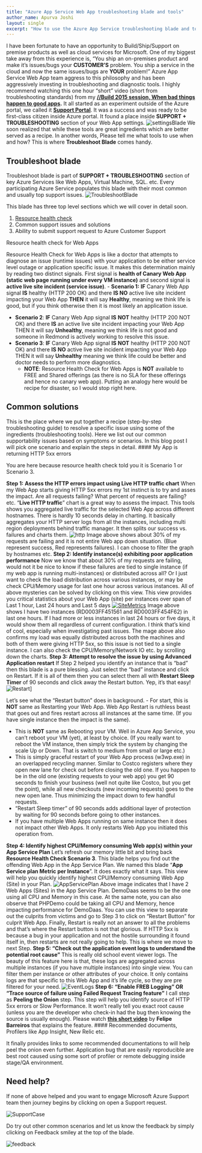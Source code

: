 ```yaml
---
title: "Azure App Service Web App troubleshooting blade and tools"
author_name: Apurva Joshi 
layout: single
excerpt: "How to use the Azure App Service troubleshooting blade and tools"
---
```


I have been fortunate to have an opportunity to Build/Ship/Support on premise products as well as cloud services for Microsoft. One of my biggest take away from this experience is, “You ship an on-premises product and make it’s issues/bugs your **CUSTOMER’S** problem. You ship a service in the cloud and now the same issues/bugs are **YOUR** problem!” Azure App Service Web App team aggress to this philosophy and has been aggressively investing in troubleshooting and diagnostic tools. I highly recommend watching this one hour “short” video (short from troubleshooting standards) from my **[//Build 2015 session, When bad things happen to good apps](https://channel9.msdn.com/Events/Build/2015/2-764).** It all started as an experiment outside of the Azure portal, we called it **[Support Portal](https://azure.microsoft.com/blog/support-site-extension-for-azure-websites-preview-release/)**. It was a success and was ready to be first-class citizen inside Azure portal. It found a place inside **SUPPORT + TROUBLESHOOTING** section of your Web App settings. ![settingsBlade](https://azurecomcdn.azureedge.net/mediahandler/acomblog/media/Default/blog/da0ad09a-4329-4a61-8750-5fc282a4fc77.png "settingsBlade") We soon realized that while these tools are great ingredients which are better served as a recipe. In another words, Please tell me what tools to use when and how? This is where **Troubleshoot Blade** comes handy.

## Troubleshoot blade

Troubleshoot blade is part of **SUPPORT + TROUBLESHOOTING** section of key Azure Services like Web Apps, Virtual Machine, SQL. etc. Every participating Azure Service populates this blade with their most common and usually top support issues. ![TroubleshootBlade](https://azurecomcdn.azureedge.net/mediahandler/acomblog/media/Default/blog/d5b4ab0a-888c-43b1-b1cb-72a73ba17664.png "TroubleshootBlade")

This blade has three top level sections which we will cover in detail soon.

1. [Resource health check](https://azure.microsoft.com/blog/reduce-troubleshooting-time-with-azure-resource-health/)
2. Common support issues and solutions
3. Ability to submit support request to Azure Customer Support

Resource health check for Web Apps

Resource Health Check for Web Apps is like a doctor that attempts to diagnose an issue (runtime issues) with your application to be either service level outage or application specific issue. It makes this determination mainly by reading two distinct signals. First signal is **health of Canary Web App (static web page running under every VM instance)** and second signal is **active live site incident (service issue)**.  - **Scenario 1:** **IF** Canary Web App signal **IS** healthy (HTTP 200 OK) and there **IS NO** active live site incident impacting your Web App **THEN** it will say **Healthy**, meaning we think life is good, but if you think otherwise then it is most likely an application issue.

- **Scenario 2**: **IF** Canary Web App signal **IS** **NOT** healthy (HTTP 200 NOT OK) and there **IS** an active live site incident impacting your Web App THEN it will say **Unhealthy**, meaning we think life is not good and someone in Redmond is actively working to resolve this issue.
- **Scenario 3**: **IF** Canary Web App signal **IS** **NOT** healthy (HTTP 200 NOT OK) and there **IS** **NO** active live site incident impacting your Web App THEN it will say **Unhealthy** meaning we think life could be better and doctor needs to perform more diagnostics.
  - **NOTE**: Resource Health Check for Web Apps is **NOT** available to FREE and Shared offerings (as there is no SLA for these offerings and hence no canary web app). Putting an analogy here would be recipe for disaster, so I would stop right here.
  
## Common solutions

This is the place where we put together a recipe (step-by-step troubleshooting guide) to resolve a specific issue using some of the ingredients (troubleshooting tools). Here we list out our common supportability issues based on symptoms or scenarios. In this blog post I will pick one scenario and explain the steps in detail. #### My App is returning HTTP 5xx errors

You are here because resource health check told you it is Scenario 1 or Scenario 3.

**Step 1:** **Assess the HTTP errors impact using Live HTTP traffic chart** When my Web App starts giving HTTP 5xx errors my 1st instinct is to try and asses the impact. Are all requests failing? What percent of requests are failing? etc. “**Live HTTP traffic**” chart is a great way to assess the impact. This tools shows you aggregated live traffic for the selected Web App across different hostnames. There is hardly 10 seconds delay in charting. It basically aggregates your HTTP server logs from all the instances, including multi region deployments behind traffic manager. It then splits our success vs. failures and charts them. ![http](https://azurecomcdn.azureedge.net/mediahandler/acomblog/media/Default/blog/8d39e29f-ace1-49a4-ab28-537c823de6ae.png "http") Image above shows about 30% of my requests are failing and it is not entire Web app down situation. (Blue represent success, Red represents failures). I can choose to filter the graph by hostnames etc.
**Step 2: Identify instance(s) exhibiting poor application performance** Now we know that about 30% of my requests are failing, would not it be nice to know if these failures are tied to single instance (if my web app is running multi-instances) or distributed across all? Or I just want to check the load distribution across various instances, or may be check CPU/Memory usage for last one hour across various instances. All of above mysteries can be solved by clicking on this view. This view provides you critical statistics about your Web App (site) per instances over span of Last 1 hour, Last 24 hours and Last 5 days [![SiteMetrics](https://azurecomcdn.azureedge.net/mediahandler/acomblog/media/Default/blog/8d6d56b9-8577-4340-ae8f-f31bb864a892.png "SiteMetrics")](https://azurecomcdn.azureedge.net/mediahandler/acomblog/media/Default/blog/03c5362d-24fc-4d6d-959b-37bc0da6067b.png) Image above shows I have two instances (RD0003FF451561 and RD0003FF454F62) in last one hours. If I had more or less instances in last 24 hours or five days, it would show them all regardless of current configuration. I think that’s kind of cool, especially when investigating past issues. The mage above also confirms my load was equally distributed across both the machines and both of them were giving HTTP 5xx, so this issue is not tied to a single instance. I can also check the CPU/Memory/Network IO etc. by scrolling down the charts. **Step 3: Attempt to resolve the issue by using Advanced Application restart** If Step 2 helped you identify an instance that is “bad” then this blade is a pure blessing. Just select the “bad” instance and click on Restart. If it is all of them then you can select them all with **Restart Sleep Timer** of 90 seconds and click away the Restart button. Yep, it’s that easy! ![Restart](https://azurecomcdn.azureedge.net/mediahandler/acomblog/media/Default/blog/79d77940-7184-4b1c-9198-152051da41fa.png "Restart")]

Let’s see what the “Restart button” does in background.  - For start, this is **NOT** same as Restarting your Web App. Web App Restart is ruthless beast that goes out and fires restart across all instances at the same time. (If you have single instance then the impact is the same).

- This is **NOT** same as Rebooting your VM. Well in Azure App Service, you can’t reboot your VM (yet), at least by choice. (If you really want to reboot the VM instance, then simply trick the system by changing the scale Up or Down. That is switch to medium from small or large etc.)
- This is simply graceful restart of your Web App process (w3wp.exe) in an overlapped recycling manner. Similar to Costco registers where they open new lane for check out before closing the old one. If you happen to be in the old one (existing requests to your web app) you get 90 seconds to finish your business (well not quite like Costco, but you get the point), while all new checkouts (new incoming requests) goes to the new open lane. Thus minimizing the impact down to few handful requests.
- “Restart Sleep timer” of 90 seconds adds additional layer of protection by waiting for 90 seconds before going to other instances.
- If you have multiple Web Apps running on same instance then it does not impact other Web Apps. It only restarts Web App you initiated this operation from.

**Step 4: Identify highest CPU/Memory consuming Web app(s) within your App Service Plan** Let’s refresh our memory little bit and bring back **Resource Health Check Scenario 3**. This blade helps you find out the offending Web App in the App Service Plan. We named this blade “**App Service plan Metric per Instance**”. It does exactly what it says. This view will help you quickly identify highest CPU/Memory consuming Web App (Site) in your Plan. ![AppServicePlan](https://azurecomcdn.azureedge.net/mediahandler/acomblog/media/Default/blog/bcb932d8-6590-449d-89a4-84d613c863c6.png "AppServicePlan") Above image indicates that I have 2 Web Apps (Sites) in the App Service Plan. DemoDaas seems to be the one using all CPU and Memory in this case. At the same note, you can also observe that PHPDemo could be taking all CPU and Memory, hence impacting performance for DemoDaas. You can use this view to separate out the culprits from victims and go to Step 3 to click on “Restart Button” for culprit Web App. Finally, Restart is really not an answer to all the problems and that’s where the Restart button is not that glorious. If HTTP 5xx is because a bug in your application and not the hostile surrounding it found itself in, then restarts are not really going to help. This is where we move to next Step.
**Step 5: “Check out the application event logs to understand the potential root cause”** This is really old school event viewer logs. The beauty of this feature here is that, these logs are aggregated across multiple instances (if you have multiple instances) into single view. You can filter them per instance or other attributes of your choice. It only contains logs are that specific to this Web App and it’s life cycle, so they are pre filtered for your need. ![EventLogs](https://azurecomcdn.azureedge.net/mediahandler/acomblog/media/Default/blog/60b8de04-0b7b-4159-b3fb-aba7bfe75744.png "EventLogs")
**Step 6: “Enable FREB Logging” OR “Trace source of failure using Failed Request Tracing feature”** I call step as **Peeling the Onion** step. This step will help you identify source of HTTP 5xx errors or Slow Performance. It won’t really tell you exact root cause (unless you are the developer who check-in had the bug then knowing the source is usually enough). Please watch [**this short video**](https://www.youtube.com/watch?v=tlp2O_clvVc) by **Felipe Barreiros** that explains the feature. #### Recommended documents, Profilers like App Insight, New Relic etc.

It finally provides links to some recommended documentations to will help peel the onion even further. Application bug that are easily reproducible are best root caused using some sort of profiler or remote debugging inside stage/QA environment.

## Need help?

If none of above helped and you want to engage Microsoft Azure Support team then journey begins by clicking on open a Support request.

![SupportCase](https://azurecomcdn.azureedge.net/mediahandler/acomblog/media/Default/blog/fe2124ec-c086-4915-bf5d-02a9d02105c9.png "SupportCase")

Do try out other common scenarios and let us know the feedback by simply clicking on Feedback smiley at the top of the blade.

![feedback](https://azurecomcdn.azureedge.net/mediahandler/acomblog/media/Default/blog/3f2f587c-d130-4382-a9ad-d78b3657904e.png "feedback")
